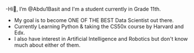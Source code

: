 -Hi👋, I’m @Abdu1Basit and I'm a student currently in Grade 11th.
- My goal is to become ONE OF THE BEST Data Scientist out there.
- Currently Learning Python & taking the CS50x course by Harvard and Edx.
- I also have interest in Artificial Intelligence and Robotics but don't know much about either of them. 



<!---
Abdu1Basit/Abdu1Basit is a ✨ special ✨ repository because its `README.md` (this file) appears on your GitHub profile.
You can click the Preview link to take a look at your changes.
--->

